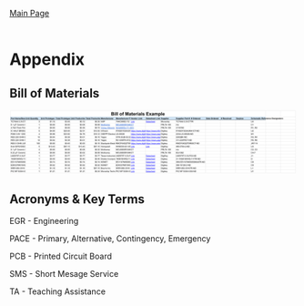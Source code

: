 [Main Page](../Title.md)<br><br>

# Appendix

## Bill of Materials
![Alt text](https://raw.githubusercontent.com/314-grp-301/314-grp-301.github.io/main/docs/assets/images/15-ConsolidatedBOM.png)

## Acronyms & Key Terms

 EGR - Engineering

PACE - Primary, Alternative, Contingency, Emergency
 
 PCB - Printed Circuit Board

 SMS - Short Mesage Service

 TA - Teaching Assistance

